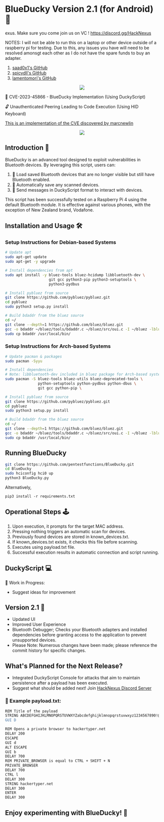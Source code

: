# BlueDucky Version 2.1 (for Android) 🦆
exus. Make sure you come join us on VC !
https://discord.gg/HackNexus

NOTES: I will not be able to run this on a laptop or other device outside of a raspberry pi for testing. Due to this, any issues you have will need to be resolved amonsgt each other as I do not have the spare funds to buy an adapter. 

1. [saad0x1's GitHub](https://github.com/saad0x1)
2. [spicydll's GitHub](https://github.com/spicydll)
3. [lamentomori's GitHub](https://github.com/lamentomori)

<p align="center">
  <img src="./images/duckmenu.png">
</p>

🚨 CVE-2023-45866 - BlueDucky Implementation (Using DuckyScript)

🔓 Unauthenticated Peering Leading to Code Execution (Using HID Keyboard)

[This is an implementation of the CVE discovered by marcnewlin](https://github.com/marcnewlin/hi_my_name_is_keyboard)

<p align="center">
  <img src="./images/BlueDucky.gif">
</p>

## Introduction 📢

BlueDucky is an advanced tool designed to exploit vulnerabilities in Bluetooth devices. By leveraging this script, users can:

1. 📡 Load saved Bluetooth devices that are no longer visible but still have Bluetooth enabled.
2. 📂 Automatically save any scanned devices.
3. 💌 Send messages in DuckyScript format to interact with devices.

This script has been successfully tested on a Raspberry Pi 4 using the default Bluetooth module. It is effective against various phones, with the exception of New Zealand brand, Vodafone.

## Installation and Usage 🛠️

### Setup Instructions for Debian-based Systems

```bash
# Update apt
sudo apt-get update
sudo apt-get -y upgrade

# Install dependencies from apt
sudo apt install -y bluez-tools bluez-hcidump libbluetooth-dev \
                    git gcc python3-pip python3-setuptools \
                    python3-pydbus

# Install pybluez from source
git clone https://github.com/pybluez/pybluez.git
cd pybluez
sudo python3 setup.py install

# Build bdaddr from the bluez source
cd ~/
git clone --depth=1 https://github.com/bluez/bluez.git
gcc -o bdaddr ~/bluez/tools/bdaddr.c ~/bluez/src/oui.c -I ~/bluez -lbluetooth
sudo cp bdaddr /usr/local/bin/
```


### Setup Instructions for Arch-based Systems

```bash
# Update pacman & packages
sudo pacman -Syyu

# Install dependencies
# Note: libbluetooth-dev included in bluez package for Arch-based systems
sudo pacman -S bluez-tools bluez-utils bluez-deprecated-tools \
               python-setuptools python-pydbus python-dbus \
               git gcc python-pip \

# Install pybluez from source
git clone https://github.com/pybluez/pybluez.git
cd pybluez
sudo python3 setup.py install

# Build bdaddr from the bluez source
cd ~/
git clone --depth=1 https://github.com/bluez/bluez.git
gcc -o bdaddr ~/bluez/tools/bdaddr.c ~/bluez/src/oui.c -I ~/bluez -lbluetooth
sudo cp bdaddr /usr/local/bin/
```

## Running BlueDucky

```bash
git clone https://github.com/pentestfunctions/BlueDucky.git
cd BlueDucky
sudo hciconfig hci0 up
python3 BlueDucky.py
```
Alternatively,

```python3
pip3 install -r requirements.txt
```

## Operational Steps 🕹️

1. Upon execution, it prompts for the target MAC address.
2. Pressing nothing triggers an automatic scan for devices.
3. Previously found devices are stored in known_devices.txt.
4. If known_devices.txt exists, it checks this file before scanning.
5. Executes using payload.txt file.
6. Successful execution results in automatic connection and script running.

## DuckyScript 💻

🚧 Work in Progress:
- Suggest ideas for improvement

## Version 2.1 🐛

- Updated UI
- Improved User Experience
- Bluetooth Debugger; Checks your Bluetooth adapters and installed dependencies before granting access to the application to prevent unsupported devices.
- Please Note: Numerous changes have been made; please reference the commit history for specific changes.

## What's Planned for the Next Release?

- Integrated DuckyScript Console for attacks that aim to maintain persistence after a payload has been executed.
- Suggest what should be added next! Join [HackNexus Discord Server](https://discord.gg/HackNexus)

### 📝 Example payload.txt:

```bash
REM Title of the payload
STRING ABCDEFGHIJKLMNOPQRSTUVWXYZabcdefghijklmnopqrstuvwxyz1234567890!@#$%^&*()_-=+\|[{]};:'",<.>/?
GUI D
```

```bash
REM Opens a private browser to hackertyper.net
DELAY 200
ESCAPE
GUI d
ALT ESCAPE
GUI b
DELAY 700
REM PRIVATE_BROWSER is equal to CTRL + SHIFT + N
PRIVATE_BROWSER
DELAY 700
CTRL l
DELAY 300
STRING hackertyper.net
DELAY 300
ENTER
DELAY 300
```

## Enjoy experimenting with BlueDucky! 🌟
